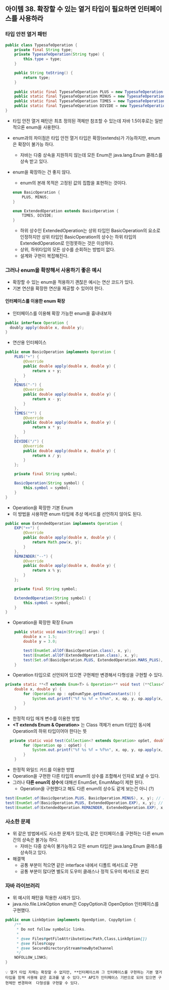## 아이템 38. 확장할 수 있는 열거 타입이 필요하면 인터페이스를 사용하라

### 타입 안전 열거 패턴

```java
public class TypesafeOperation {
    private final String type;
    private TypesafeOperation(String type) {
        this.type = type;
    }

    public String toString() {
        return type;
    }
    
    public static final TypesafeOperation PLUS = new TypesafeOperation("+");
    public static final TypesafeOperation MINUS = new TypesafeOperation("-");
    public static final TypesafeOperation TIMES = new TypesafeOperation("*");
    public static final TypesafeOperation DIVIDE = new TypesafeOperation("/");
}
```
- 타입 안전 열거 패턴은 최초 정의된 객체만 참조할 수 있는데 자바 1.5이후로는 일반적으론 enum을 사용한다.
- enum과의 차이점은 타입 안전 열거 타입은 확장(extends)가 가능하지만, enum은 확장이 불가능 하다.
    - 자바는 다중 상속을 지원하지 않는데 모든 Enum은 java.lang.Enum 클래스를 상속 받고 있다.

- enum을 확장하는 건 좋지 않다.
    - enum의 본래 목적은 고정된 값의 집합을 표현하는 것이다.

    ```java
    enum BasicOperation {
        PLUS, MINUS;
    }
    
    enum ExtendedOperation extends BasicOperation {
        TIMES, DIVIDE;
    }
    ```

    - 하위 상수인 ExtendedOperation는 상위 타입인 BasicOperation의 요소로 인정하지만 상위 타입인 BasicOperation의 상수는 하위 타입의 ExtendedOperation로 인정못하는 것은 이상하다.
    - 상위, 하위타입의 모든 상수를 순회하는 방법이 없다.
    - 설계와 구현이 복잡해진다.

### 그러나 enum을 확장해서 사용하기 좋은 예시

- 확장할 수 있는 enum을 적용하기 괜찮은 예시는 연산 코드가 있다.
- 기본 연산을 확장한 연산을 제공할 수 있어야 한다.

#### 인터페이스를 이용한 enum 확장

- 인터페이스를 이용해 확장 가능한 enum을 흉내내보자

```java
public interface Operation {
  doubly apply(double x, double y);
}
```

- 연산용 인터페이스

```java
public enum BasicOperation implements Operation {
    PLUS("+") {
        @Override
        public double apply(double x, double y) {
            return x + y;
        }
    },
    MINUS("-") {
        @Override
        public double apply(double x, double y) {
            return x - y;
        }
    },
    TIMES("*") {
        @Override
        public double apply(double x, double y) {
            return x * y;
        }
    },
    DIVIDE("/") {
        @Override
        public double apply(double x, double y) {
            return x / y;
        }
    };

    private final String symbol;

    BasicOperation(String symbol) {
        this.symbol = symbol;
    }
}
```

- Operation을 확장한 기본 Enum
- 이 방법을 사용하면 enum 타입에 추상 메서드를 선언하지 않아도 된다.

```java
public enum ExtendedOperation implements Operation {
    EXP("++") {
        @Override
        public double apply(double x, double y) {
            return Math.pow(x, y);
        }
    },
    REMAINDER("--") {
        @Override
        public double apply(double x, double y) {
            return x % y;
        }
    };

    private final String symbol;

    ExtendedOperation(String symbol) {
        this.symbol = symbol;
    }
}
```

- Operation을 확장한 확장 Enum

```java
    public static void main(String[] args) {
        double x = 1.5;
        double y = 3.0;

        test(EnumSet.allOf(BasicOperation.class), x, y);
        test(EnumSet.allOf(ExtendedOperation.class), x, y);
        test(Set.of(BasicOperation.PLUS, ExtendedOperation.MARS_PLUS), x, y);
    }
```

- Operation 타입으로 선언되어 있으면 구현체만 변경해서 다형성을 구현할 수 있다.

```java
private static **<T extends Enum<T> & Operation>** void test (**Class<T> opEnumType**, 
    double x, double y) {
        for (Operation op : opEnumType.getEnumConstants()) {
            System.out.printf("%f %s %f = %f%n", x, op, y, op.apply(x, y));
        }
    }
```

- 한정적 타입 매개 변수를 이용한 방법
- **<T extends Enum<T> & Operation>** 는 Class 객체가 enum 타입인 동시에 Operation의 하위 타입이어야 한다는 뜻

```java
  private static void test(Collection<? extends Operation> opSet, double x, double y) {
        for (Operation op : opSet) {
            System.out.printf("%f %s %f = %f%n", x, op, y, op.apply(x, y));
        }
    }
```

- 한정적 와일드 카드를 이용한 방법
- Operation을 구현한 다른 타입의 enum의 상수를 조합해서 인자로 보낼 수 있다.
- 그러나 **다른 enun의 상수**에 대해선 EnumSet, EnumMap이 제한 된다.
    - Operation을 구현했다고 해도 다른 enum의 상수도 같게 보는건 아니 (?)

```java
test(EnumSet.of(BasicOperation.PLUS, BasicOperation.MINUS), x, y); // 가능
test(EnumSet.of(BasicOperation.PLUS, ExtendedOperation.EXP), x, y); // 불가능
test(EnumSet.of(ExtendedOperation.REMAINDER, ExtendedOperation.EXP), x, y); // 가능
```

### 사소한 문제

- 위 같은 방법에서도 사소한 문제가 있는데, 같은 인터페이스를 구현하는 다른 enum 간의 상속은 불가능 하다.
    - 자바는 다중 상속이 불가능하고 모든 enum 타입은 java.lang.Enum 클래스를 상속하고 있다.
- 해결책
    - 공통 부분이 적으면 같은 interface 내에서 디폴트 메서드로 구현
    - 공통 부분이 많다면 별도의 도우미 클래스나 정적 도우미 메서드로 분리

### 자바 라이브러리

- 위 예시의 패턴을 적용한 사례가 있다.
- java.nio.file.LinkOption enum은 CopyOption과 OpenOption 인터페이스를 구현했다.

```java
public enum LinkOption implements OpenOption, CopyOption {
    /**
     * Do not follow symbolic links.
     *
     * @see Files#getFileAttributeView(Path,Class,LinkOption[])
     * @see Files#copy
     * @see SecureDirectoryStream#newByteChannel
     */
    NOFOLLOW_LINKS;
}
```

```text
💡 열거 타입 자체는 확장할 수 없지만, **인터페이스와 그 인터페이스를 구현하는 기본 열거 타입을 함께 사용해 같은 효과를 낼 수 있다.** API가 인터페이스 기반으로 되어 있으면 구현체만 변경하여  다형성을 구현할 수 있다.
```
